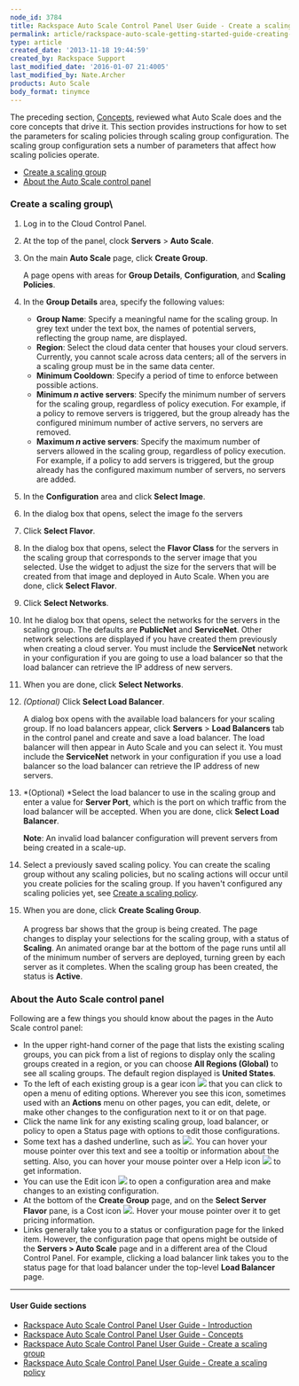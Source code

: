 ```yaml
---
node_id: 3784
title: Rackspace Auto Scale Control Panel User Guide - Create a scaling group
permalink: article/rackspace-auto-scale-getting-started-guide-creating-a-scaling-group
type: article
created_date: '2013-11-18 19:44:59'
created_by: Rackspace Support
last_modified_date: '2016-01-07 21:4005'
last_modified_by: Nate.Archer
products: Auto Scale
body_format: tinymce
---
```


The preceding section,
[Concepts](http://rackspace.com/knowledge_center/article/rackspace-auto-scale-control-panel-user-guide-concepts "Concepts"),
reviewed what Auto Scale does and the core concepts that drive it. This
section provides instructions for how to set the parameters for scaling
policies through scaling group configuration. The scaling group
configuration sets a number of parameters that affect how scaling
policies operate.

-   [Create a scaling group](#CreateScalingGroup)
-   [About the Auto Scale control panel](#AboutControlPanel)

### Create a scaling group\
  

1.  Log in to the Cloud Control Panel.

2.  At the top of the panel, clock **Servers** \> **Auto Scale**.

3.  On the main **Auto Scale** page, click **Create Group**.

    A page opens with areas for **Group Details**, **Configuration**,
    and **Scaling Policies**.

4.  In the **Group Details** area, specify the following values:
    -   **Group Name**: Specify a meaningful name for the scaling group.
        In grey text under the text box, the names of potential servers,
        reflecting the group name, are displayed.
    -   **Region**: Select the cloud data center that houses your cloud
        servers. Currently, you cannot scale across data centers; all of
        the servers in a scaling group must be in the same data center.
    -   **Minimum Cooldown**: Specify a period of time to enforce
        between possible actions.
    -   **Minimum *n* active servers**: Specify the minimum number of
        servers for the scaling group, regardless of policy execution.
        For example, if a policy to remove servers is triggered, but the
        group already has the configured minimum number of active
        servers, no servers are removed.
    -   **Maximum *n* active servers**: Specify the maximum number of
        servers allowed in the scaling group, regardless of policy
        execution. For example, if a policy to add servers is triggered,
        but the group already has the configured maximum number of
        servers, no servers are added.

5.  In the **Configuration** area and click **Select Image**.
6.  In the dialog box that opens, select the image fo the servers
7.  Click **Select Flavor**.
8.  In the dialog box that opens, select the **Flavor Class** for the
    servers in the scaling group that corresponds to the server image
    that you selected. Use the widget to adjust the size for the servers
    that will be created from that image and deployed in Auto Scale.
    When you are done, click **Select Flavor**.
9.  Click **Select Networks**.
10. Int he dialog box that opens, select the networks for the servers in
    the scaling group. The defaults are **PublicNet** and
    **ServiceNet**. Other network selections are displayed if you have
    created them previously when creating a cloud server. You must
    include the **ServiceNet** network in your configuration if you are
    going to use a load balancer so that the load balancer can retrieve
    the IP address of new servers.
11. When you are done, click **Select Networks**.
12. *(Optional)* Click **Select Load Balancer**.

    A dialog box opens with the available load balancers for your
    scaling group. If no load balancers appear, click **Servers** \>
    **Load Balancers** tab in the control panel and create and save a
    load balancer. The load balancer will then appear in Auto Scale and
    you can select it. You must include the **ServiceNet** network in
    your configuration if you use a load balancer so the load balancer
    can retrieve the IP address of new servers.

13. *(Optional) *Select the load balancer to use in the scaling group
    and enter a value for **Server Port**, which is the port on which
    traffic from the load balancer will be accepted. When you are done,
    click **Select Load Balancer**.

    **Note**: An invalid load balancer configuration will prevent
    servers from being created in a scale-up.

14. Select a previously saved scaling policy. You can create the scaling
    group without any scaling policies, but no scaling actions will
    occur until you create policies for the scaling group. If you
    haven't configured any scaling policies yet, see [Create a scaling
    policy](/knowledge_center/article/getting-started-with-auto-scale-creating-scaling-policies).

15. When you are done, click **Create Scaling Group**.\
     \
     A progress bar shows that the group is being created. The page
    changes to display your selections for the scaling group, with a
    status of **Scaling**. An animated orange bar at the bottom of the
    page runs until all of the minimum number of servers are deployed,
    turning green by each server as it completes. When the scaling group
    has been created, the status is **Active**.

### About the Auto Scale control panel

Following are a few things you should know about the pages in the Auto
Scale control panel:

-   In the upper right-hand corner of the page that lists the existing
    scaling groups, you can pick from a list of regions to display only
    the scaling groups created in a region, or you can choose **All
    Regions (Global)** to see all scaling groups. The default region
    displayed is **United States**.
-   To the left of each existing group is a gear icon
    ![](/knowledge_center/sites/default/files/field/image/image013.png)
    that you can click to open a menu of editing options. Wherever you
    see this icon, sometimes used with an **Actions** menu on other
    pages, you can edit, delete, or make other changes to the
    configuration next to it or on that page.
-   Click the name link for any existing scaling group, load balancer,
    or policy to open a Status page with options to edit those
    configurations.
-   Some text has a dashed underline, such as
    ![](/knowledge_center/sites/default/files/field/image/image015.png).
    You can hover your mouse pointer over this text and see a tooltip or
    information about the setting. Also, you can hover your mouse
    pointer over a Help icon
    ![](/knowledge_center/sites/default/files/field/image/image017.png)
    to get information.
-   You can use the Edit icon
    ![](/knowledge_center/sites/default/files/field/image/image019.png)
    to open a configuration area and make changes to an existing
    configuration.
-   At the bottom of the **Create Group** page, and on the **Select
    Server Flavor** pane, is a Cost icon
    ![](/knowledge_center/sites/default/files/field/image/image021.png).
    Hover your mouse pointer over it to get pricing information.
-   Links generally take you to a status or configuration page for the
    linked item. However, the configuration page that opens might be
    outside of the **Servers \> Auto Scale** page and in a different
    area of the Cloud Control Panel. For example, clicking a load
    balancer link takes you to the status page for that load balancer
    under the top-level **Load Balancer** page.

* * * * *

####  

#### User Guide sections

-   [Rackspace Auto Scale Control Panel User Guide -
    Introduction](http://rackspace.com/knowledge_center/article/rackspace-auto-scale-control-panel-user-guide-introduction "Introduction")
-   [Rackspace Auto Scale Control Panel User Guide -
    Concepts](http://rackspace.com/knowledge_center/article/rackspace-auto-scale-control-panel-user-guide-concepts "Concepts")
-   [Rackspace Auto Scale Control Panel User Guide - Create a scaling
    group](http://rackspace.com/knowledge_center/article/rackspace-auto-scale-control-panel-user-guide-creating-scaling-groups "Creating Scaling Groups")
-   [Rackspace Auto Scale Control Panel User Guide - Create a scaling
    policy](https://www.rackspace.com/knowledge_center/article/create-auto-scale-scaling-policies-in-the-control-panel "Crating Scaling Policies")

 

 

